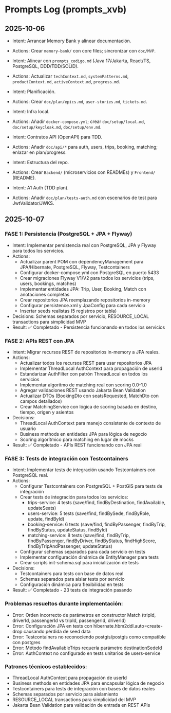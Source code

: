 # Prompts Log (prompts_xvb)

## 2025-10-06
- Intent: Arrancar Memory Bank y alinear documentación.
- Actions: Crear `memory-bank/` con core files; sincronizar con `doc/MVP`.

- Intent: Alinear con `prompts_codigo.md` (Java 17/Jakarta, React/TS, PostgreSQL, DDD/TDD/SOLID).
- Actions: Actualizar `techContext.md`, `systemPatterns.md`, `productContext.md`, `activeContext.md`, `progress.md`.

- Intent: Planificación.
- Actions: Crear `doc/plan/epics.md`, `user-stories.md`, `tickets.md`.

- Intent: Infra local.
- Actions: Añadir `docker-compose.yml`; crear `doc/setup/local.md`, `doc/setup/keycloak.md`, `doc/setup/env.md`.

- Intent: Contratos API (OpenAPI) para TDD.
- Actions: Añadir `doc/api/*` para auth, users, trips, booking, matching; enlazar en plan/progress.

- Intent: Estructura del repo.
- Actions: Crear `Backend/` (microservicios con READMEs) y `Frontend/` (README).

- Intent: A1 Auth (TDD plan).
- Actions: Añadir `doc/plan/tests-auth.md` con escenarios de test para JwtValidator/JWKS.

## 2025-10-07

### FASE 1: Persistencia (PostgreSQL + JPA + Flyway)
- Intent: Implementar persistencia real con PostgreSQL, JPA y Flyway para todos los servicios.
- Actions: 
  - Actualizar parent POM con dependencyManagement para JPA/Hibernate, PostgreSQL, Flyway, Testcontainers
  - Configurar docker-compose.yml con PostgreSQL en puerto 5433
  - Crear migraciones Flyway V1/V2 para todos los servicios (trips, users, bookings, matches)
  - Implementar entidades JPA: Trip, User, Booking, Match con anotaciones completas
  - Crear repositorios JPA reemplazando repositorios in-memory
  - Configurar persistence.xml y JpaConfig para cada servicio
  - Insertar seeds realistas (5 registros por tabla)
- Decisions: Schemas separados por servicio, RESOURCE_LOCAL transactions para simplicidad MVP
- Result: ✅ Completado - Persistencia funcionando en todos los servicios

### FASE 2: APIs REST con JPA
- Intent: Migrar recursos REST de repositorios in-memory a JPA reales.
- Actions:
  - Actualizar todos los recursos REST para usar repositorios JPA
  - Implementar ThreadLocal AuthContext para propagación de userId
  - Estandarizar AuthFilter con patrón ThreadLocal en todos los servicios
  - Implementar algoritmo de matching real con scoring 0.0-1.0
  - Agregar validaciones REST usando Jakarta Bean Validation
  - Actualizar DTOs (BookingDto con seatsRequested, MatchDto con campos detallados)
  - Crear MatchingService con lógica de scoring basada en destino, tiempo, origen y asientos
- Decisions: 
  - ThreadLocal AuthContext para manejo consistente de contexto de usuario
  - Business methods en entidades JPA para lógica de negocio
  - Scoring algorítmico para matching en lugar de mocks
- Result: ✅ Completado - APIs REST funcionando con JPA real

### FASE 3: Tests de integración con Testcontainers
- Intent: Implementar tests de integración usando Testcontainers con PostgreSQL real.
- Actions:
  - Configurar Testcontainers con PostgreSQL + PostGIS para tests de integración
  - Crear tests de integración para todos los servicios:
    - trips-service: 4 tests (save/find, findByDestination, findAvailable, updateSeats)
    - users-service: 5 tests (save/find, findBySede, findByRole, update, findById)
    - booking-service: 6 tests (save/find, findByPassenger, findByTrip, findByStatus, updateStatus, findById)
    - matching-service: 8 tests (save/find, findByTrip, findByPassenger, findByDriver, findByStatus, findHighScore, findByTripAndPassenger, updateStatus)
  - Configurar schemas separados para cada servicio en tests
  - Implementar configuración dinámica de EntityManager para tests
  - Crear scripts init-schema.sql para inicialización de tests
- Decisions:
  - Testcontainers para tests con base de datos real
  - Schemas separados para aislar tests por servicio
  - Configuración dinámica para flexibilidad en tests
- Result: ✅ Completado - 23 tests de integración pasando

### Problemas resueltos durante implementación:
- Error: Orden incorrecto de parámetros en constructor Match (tripId, driverId, passengerId vs tripId, passengerId, driverId)
- Error: Configuración JPA en tests con hibernate.hbm2ddl.auto=create-drop causando pérdida de seed data
- Error: Testcontainers no reconociendo postgis/postgis como compatible con postgres
- Error: Método findAvailableTrips requería parámetro destinationSedeId
- Error: AuthContext no configurado en tests unitarios de users-service

### Patrones técnicos establecidos:
- ThreadLocal AuthContext para propagación de userId
- Business methods en entidades JPA para encapsular lógica de negocio
- Testcontainers para tests de integración con bases de datos reales
- Schemas separados por servicio para aislamiento
- RESOURCE_LOCAL transactions para simplicidad del MVP
- Jakarta Bean Validation para validación de entrada en REST APIs
